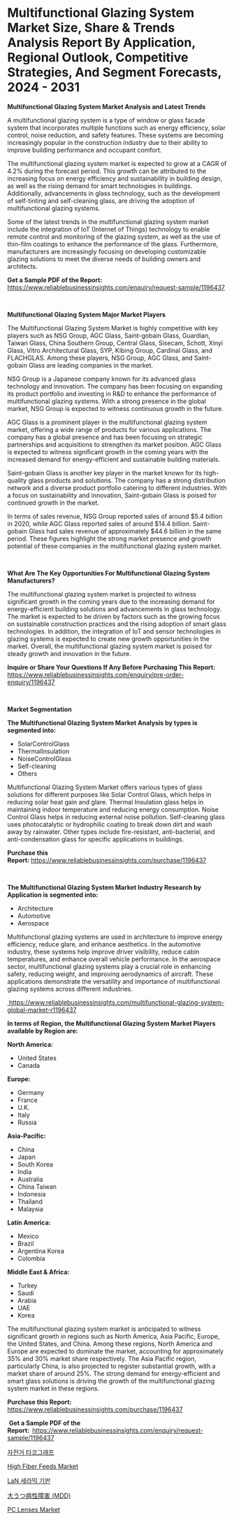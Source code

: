 <p><h1>Multifunctional Glazing System Market Size, Share & Trends Analysis Report By Application, Regional Outlook, Competitive Strategies, And Segment Forecasts, 2024 - 2031</h1></p><p><strong>Multifunctional Glazing System Market Analysis and Latest Trends</strong></p>
<p><p>A multifunctional glazing system is a type of window or glass facade system that incorporates multiple functions such as energy efficiency, solar control, noise reduction, and safety features. These systems are becoming increasingly popular in the construction industry due to their ability to improve building performance and occupant comfort.</p><p>The multifunctional glazing system market is expected to grow at a CAGR of 4.2% during the forecast period. This growth can be attributed to the increasing focus on energy efficiency and sustainability in building design, as well as the rising demand for smart technologies in buildings. Additionally, advancements in glass technology, such as the development of self-tinting and self-cleaning glass, are driving the adoption of multifunctional glazing systems.</p><p>Some of the latest trends in the multifunctional glazing system market include the integration of IoT (Internet of Things) technology to enable remote control and monitoring of the glazing system, as well as the use of thin-film coatings to enhance the performance of the glass. Furthermore, manufacturers are increasingly focusing on developing customizable glazing solutions to meet the diverse needs of building owners and architects.</p></p>
<p><strong>Get a Sample PDF of the Report:&nbsp;</strong> <a href="https://www.reliablebusinessinsights.com/enquiry/request-sample/1196437">https://www.reliablebusinessinsights.com/enquiry/request-sample/1196437</a></p>
<p>&nbsp;</p>
<p><strong>Multifunctional Glazing System Major Market Players</strong></p>
<p><p>The Multifunctional Glazing System Market is highly competitive with key players such as NSG Group, AGC Glass, Saint-gobain Glass, Guardian, Taiwan Glass, China Southern Group, Central Glass, Sisecam, Schott, Xinyi Glass, Vitro Architectural Glass, SYP, Kibing Group, Cardinal Glass, and FLACHGLAS. Among these players, NSG Group, AGC Glass, and Saint-gobain Glass are leading companies in the market.</p><p>NSG Group is a Japanese company known for its advanced glass technology and innovation. The company has been focusing on expanding its product portfolio and investing in R&D to enhance the performance of multifunctional glazing systems. With a strong presence in the global market, NSG Group is expected to witness continuous growth in the future.</p><p>AGC Glass is a prominent player in the multifunctional glazing system market, offering a wide range of products for various applications. The company has a global presence and has been focusing on strategic partnerships and acquisitions to strengthen its market position. AGC Glass is expected to witness significant growth in the coming years with the increased demand for energy-efficient and sustainable building materials.</p><p>Saint-gobain Glass is another key player in the market known for its high-quality glass products and solutions. The company has a strong distribution network and a diverse product portfolio catering to different industries. With a focus on sustainability and innovation, Saint-gobain Glass is poised for continued growth in the market.</p><p>In terms of sales revenue, NSG Group reported sales of around $5.4 billion in 2020, while AGC Glass reported sales of around $14.4 billion. Saint-gobain Glass had sales revenue of approximately $44.6 billion in the same period. These figures highlight the strong market presence and growth potential of these companies in the multifunctional glazing system market.</p></p>
<p>&nbsp;</p>
<p><strong>What Are The Key Opportunities For Multifunctional Glazing System Manufacturers?</strong></p>
<p><p>The multifunctional glazing system market is projected to witness significant growth in the coming years due to the increasing demand for energy-efficient building solutions and advancements in glass technology. The market is expected to be driven by factors such as the growing focus on sustainable construction practices and the rising adoption of smart glass technologies. In addition, the integration of IoT and sensor technologies in glazing systems is expected to create new growth opportunities in the market. Overall, the multifunctional glazing system market is poised for steady growth and innovation in the future.</p></p>
<p><strong>Inquire or Share Your Questions If Any Before Purchasing This Report:</strong> <a href="https://www.reliablebusinessinsights.com/enquiry/pre-order-enquiry/1196437">https://www.reliablebusinessinsights.com/enquiry/pre-order-enquiry/1196437</a></p>
<p>&nbsp;</p>
<p><strong>Market Segmentation</strong></p>
<p><strong>The Multifunctional Glazing System Market Analysis by types is segmented into:</strong></p>
<p><ul><li>SolarControlGlass</li><li>ThermalInsulation</li><li>NoiseControlGlass</li><li>Self-cleaning</li><li>Others</li></ul></p>
<p><p>Multifunctional Glazing System Market offers various types of glass solutions for different purposes like Solar Control Glass, which helps in reducing solar heat gain and glare. Thermal Insulation glass helps in maintaining indoor temperature and reducing energy consumption. Noise Control Glass helps in reducing external noise pollution. Self-cleaning glass uses photocatalytic or hydrophilic coating to break down dirt and wash away by rainwater. Other types include fire-resistant, anti-bacterial, and anti-condensation glass for specific applications in buildings.</p></p>
<p><strong>Purchase this Report:&nbsp;</strong><a href="https://www.reliablebusinessinsights.com/purchase/1196437">https://www.reliablebusinessinsights.com/purchase/1196437</a></p>
<p>&nbsp;</p>
<p><strong>The Multifunctional Glazing System Market Industry Research by Application is segmented into:</strong></p>
<p><ul><li>Architecture</li><li>Automotive</li><li>Aerospace</li></ul></p>
<p><p>Multifunctional glazing systems are used in architecture to improve energy efficiency, reduce glare, and enhance aesthetics. In the automotive industry, these systems help improve driver visibility, reduce cabin temperatures, and enhance overall vehicle performance. In the aerospace sector, multifunctional glazing systems play a crucial role in enhancing safety, reducing weight, and improving aerodynamics of aircraft. These applications demonstrate the versatility and importance of multifunctional glazing systems across different industries.</p></p>
<p><a href="https://www.reliablebusinessinsights.com/multifunctional-glazing-system-global-market-r1196437">&nbsp;https://www.reliablebusinessinsights.com/multifunctional-glazing-system-global-market-r1196437</a></p>
<p><strong>In terms of Region, the Multifunctional Glazing System Market Players available by Region are:</strong></p>
<p>
    <p> <strong> North America: </strong>
        <ul>
            <li>United States</li>
            <li>Canada</li>
        </ul>
        </p> 
    <p> <strong> Europe: </strong>
        <ul>
            <li>Germany</li>
            <li>France</li>
            <li>U.K.</li>
            <li>Italy</li>
            <li>Russia</li>
        </ul>
        </p> 
    <p> <strong> Asia-Pacific: </strong>
        <ul>
            <li>China</li>
            <li>Japan</li>
            <li>South Korea</li>
            <li>India</li>
            <li>Australia</li>
            <li>China Taiwan</li>
            <li>Indonesia</li>
            <li>Thailand</li>
            <li>Malaysia</li>
        </ul>
        </p> 
    <p> <strong> Latin America: </strong>
        <ul>
            <li>Mexico</li>
            <li>Brazil</li>
            <li>Argentina Korea</li>
            <li>Colombia</li>
        </ul>
        </p> 
    <p> <strong> Middle East & Africa: </strong>
        <ul>
            <li>Turkey</li>
            <li>Saudi</li>
            <li>Arabia</li>
            <li>UAE</li>
            <li>Korea</li>
        </ul>
    </p>
    </p>
<p><p>The multifunctional glazing system market is anticipated to witness significant growth in regions such as North America, Asia Pacific, Europe, the United States, and China. Among these regions, North America and Europe are expected to dominate the market, accounting for approximately 35% and 30% market share respectively. The Asia Pacific region, particularly China, is also projected to register substantial growth, with a market share of around 25%. The strong demand for energy-efficient and smart glass solutions is driving the growth of the multifunctional glazing system market in these regions.</p></p>
<p><strong>Purchase this Report: </strong><a href="https://www.reliablebusinessinsights.com/purchase/1196437">https://www.reliablebusinessinsights.com/purchase/1196437</a></p>
<p>&nbsp;<strong>Get a Sample PDF of the Report:&nbsp;&nbsp;</strong><a href="https://www.reliablebusinessinsights.com/enquiry/request-sample/1196437">https://www.reliablebusinessinsights.com/enquiry/request-sample/1196437</a></p>
<p><strong></strong></p>
<p><p><a href="https://github.com/nuekbpymrrz5/Market-Research-Report-List-2/blob/main/352064184404.md">자전거 타코그래프</a></p><p><a href="https://github.com/lbird53714/Market-Research-Report-List-4/blob/main/high-fiber-feeds-market.md">High Fiber Feeds Market</a></p><p><a href="https://github.com/khairinauzunul/Market-Research-Report-List-1/blob/main/535960883710.md">LaN 세라믹 기판</a></p><p><a href="https://github.com/sghwr779811674/Market-Research-Report-List-2/blob/main/670834391602.md">大うつ病性障害 (MDD)</a></p><p><a href="https://issuu.com/reportprime-2/docs/pc-lenses-market-size-2030.pptx">PC Lenses Market</a></p></p>